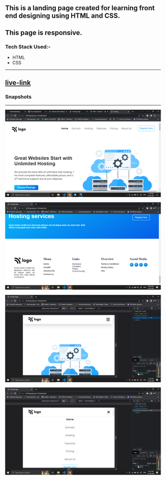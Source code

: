 ##  This is a landing page created for learning front end designing using HTML and CSS.

##  This page is responsive.

### Tech Stack Used:-
-   HTML
-   CSS

--- 
##  [live-link](https://hositing-landing-page.netlify.app/)


### Snapshots
---

![Image](img/Screenshot%20(454).png)

![Image](img/Screenshot%20(416).png)

![Image](img/Screenshot%20(418).png)

![Image](img/Screenshot%20(419).png)